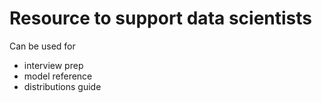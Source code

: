 # Resource to support data scientists

Can be used for 
- interview prep
- model reference
- distributions guide
